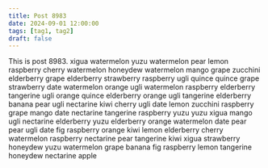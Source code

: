 ```yaml
---
title: Post 8983
date: 2024-09-01 12:00:00
tags: [tag1, tag2]
draft: false
---
```

This is post 8983.
xigua
watermelon
yuzu
watermelon
pear
lemon
raspberry
cherry
watermelon
honeydew
watermelon
mango
grape
zucchini
elderberry
grape
elderberry
strawberry
raspberry
ugli
quince
quince
grape
strawberry
date
watermelon
orange
ugli
watermelon
raspberry
elderberry
tangerine
ugli
orange
quince
elderberry
orange
ugli
tangerine
elderberry
banana
pear
ugli
nectarine
kiwi
cherry
ugli
date
lemon
zucchini
raspberry
grape
mango
date
nectarine
tangerine
raspberry
yuzu
yuzu
xigua
mango
ugli
nectarine
elderberry
yuzu
elderberry
orange
watermelon
date
pear
pear
ugli
date
fig
raspberry
orange
kiwi
lemon
elderberry
cherry
watermelon
raspberry
nectarine
pear
tangerine
kiwi
xigua
strawberry
honeydew
yuzu
watermelon
grape
banana
fig
raspberry
lemon
tangerine
honeydew
nectarine
apple
